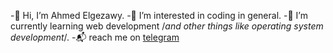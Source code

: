 -👋 Hi, I’m Ahmed Elgezawy.
-👀 I’m interested in coding in general.
-🌱 I’m currently learning web development /*and other things like operating system development*/.
-📬 reach me on [telegram](https://t.me/ahmdgzwy)

